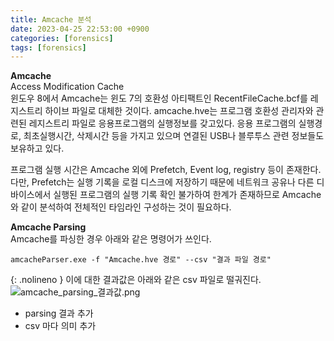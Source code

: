```yaml
---
title: Amcache 분석
date: 2023-04-25 22:53:00 +0900
categories: [forensics]
tags: [forensics] 
---
```


**Amcache**   
Access Modification Cache   
윈도우 8에서 Amcache는 윈도 7의 호환성 아티팩트인 RecentFileCache.bcf를 레지스트리 하이브 파일로 대체한 것이다. amcache.hve는 프로그램 호환성 관리자와 관련된 레지스트리 파일로 응용프로그램의 실행정보를 갖고있다. 응용 프로그램의 실행경로, 최초실행시간, 삭제시간 등을 가지고 있으며 연결된 USB나 블루투스 관련 정보들도 보유하고 있다.

프로그램 실행 시간은 Amcache 외에 Prefetch, Event log, registry 등이 존재한다. 다만, Prefetch는 실행 기록을 로컬 디스크에 저장하기 때문에 네트워크 공유나 다른 디바이스에서 실행된 프로그램의 실행 기록 확인 불가하여 한계가 존재하므로 Amcache와 같이 분석하여 전체적인 타임라인 구성하는 것이 필요하다.

**Amcache Parsing**   
Amcache를 파싱한 경우 아래와 같은 명령어가 쓰인다.
```shell
amcacheParser.exe -f "Amcache.hve 경로" --csv "결과 파일 경로"
```
{: .nolineno }
이에 대한 결과값은 아래와 같은 csv 파일로 떨궈진다.
![amcache_parsing_결과값.png](/assets/imge/amcache_parsing_결과값.png)

+ parsing 결과 추가
+ csv 마다 의미 추가